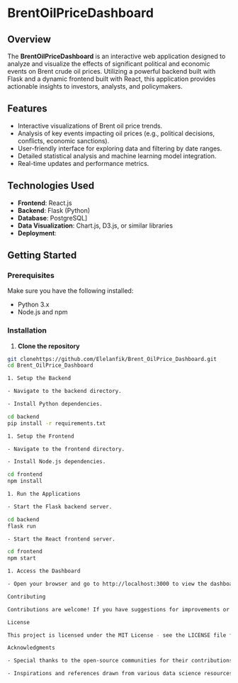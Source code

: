 # BrentOilPriceDashboard

## Overview
The **BrentOilPriceDashboard** is an interactive web application designed to analyze and visualize the effects of significant political and economic events on Brent crude oil prices. Utilizing a powerful backend built with Flask and a dynamic frontend built with React, this application provides actionable insights to investors, analysts, and policymakers.

## Features
- Interactive visualizations of Brent oil price trends.
- Analysis of key events impacting oil prices (e.g., political decisions, conflicts, economic sanctions).
- User-friendly interface for exploring data and filtering by date ranges.
- Detailed statistical analysis and machine learning model integration.
- Real-time updates and performance metrics.

## Technologies Used
- **Frontend**: React.js
- **Backend**: Flask (Python)
- **Database**: PostgreSQL]
- **Data Visualization**: Chart.js, D3.js, or similar libraries
- **Deployment**:

## Getting Started

### Prerequisites
Make sure you have the following installed:
- Python 3.x
- Node.js and npm

### Installation

1. **Clone the repository**
```bash
git clonehttps://github.com/Elelanfik/Brent_OilPrice_Dashboard.git
cd Brent_OilPrice_Dashboard

1. Setup the Backend

- Navigate to the backend directory.

- Install Python dependencies.

cd backend
pip install -r requirements.txt

1. Setup the Frontend

- Navigate to the frontend directory.

- Install Node.js dependencies.

cd frontend
npm install

1. Run the Applications

- Start the Flask backend server.

cd backend
flask run

- Start the React frontend server.

cd frontend
npm start

1. Access the Dashboard

- Open your browser and go to http://localhost:3000 to view the dashboard.

Contributing

Contributions are welcome! If you have suggestions for improvements or want to add new features, feel free to open an issue or submit a pull request.

License

This project is licensed under the MIT License - see the LICENSE file for details.

Acknowledgments

- Special thanks to the open-source communities for their contributions to Flask, React, and data visualization libraries.

- Inspirations and references drawn from various data science resources and documentation.


